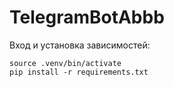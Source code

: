 # TelegramBotAbbb
Вход и установка зависимостей:
```
source .venv/bin/activate
pip install -r requirements.txt
```
